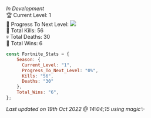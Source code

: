 
  *In Development*<br>
  🏆 Current Level: 1<br>
  🎉 Progress To Next Level: ![](https://geps.dev/progress/0)<br>
  🎯 Total Kills: 56<br>
  💀 Total Deaths: 30<br>
  👑 Total Wins: 6<br>
```js
const Fortnite_Stats = {
    Season: {    
      Current_Level: "1",
      Progress_To_Next_Level: "0%",
      Kills: "56",
      Deaths: "30"
    },
    Total_Wins: "6",
}; 
```

<!-- Last updated on Wed Oct 19 2022 14:04:15 GMT+0000 (Coordinated Universal Time) ;-;-->
<i>Last updated on 19th Oct 2022 @ 14:04;15 using magic</i>✨